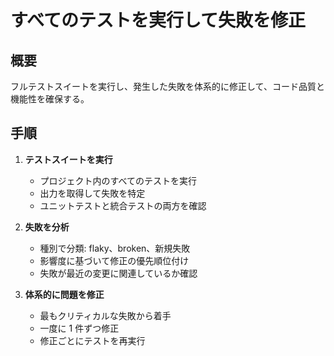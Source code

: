 # すべてのテストを実行して失敗を修正

## 概要
フルテストスイートを実行し、発生した失敗を体系的に修正して、コード品質と機能性を確保する。

## 手順
1. **テストスイートを実行**
   - プロジェクト内のすべてのテストを実行
   - 出力を取得して失敗を特定
   - ユニットテストと統合テストの両方を確認

2. **失敗を分析**
   - 種別で分類: flaky、broken、新規失敗
   - 影響度に基づいて修正の優先順位付け
   - 失敗が最近の変更に関連しているか確認

3. **体系的に問題を修正**
   - 最もクリティカルな失敗から着手
   - 一度に 1 件ずつ修正
   - 修正ごとにテストを再実行